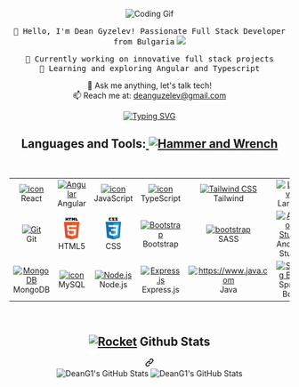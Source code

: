 <!-- Header Section with Animated Gif -->
<p align="center">
  <img src="https://media.giphy.com/media/vzO0Vc8b2VBLi/giphy.gif" width="580" height="280" alt="Coding Gif">
</p>

<!-- About Me Section with Typing Animation -->
<p align="center">
  <samp>🚀 Hello, I'm Dean Gyzelev! Passionate Full Stack Developer from Bulgaria</samp>
  <img src="https://github.com/TheDudeThatCode/TheDudeThatCode/blob/master/Assets/Developer.gif" width="45" /> 
</p>
<!-- Current Focus Section with Bouncing Animation -->
<p align="center">
  <samp>🔭 Currently working on innovative full stack projects</samp><br>
  <samp>🌱 Learning and exploring Angular and Typescript</samp>
</p>

<!-- Contact Section with Icon Animations -->
<p align="center">
  💬 Ask me anything, let's talk tech!<br>
  📫 Reach me at: <a href="mailto:deanguzelev@gmail.com">deanguzelev@gmail.com</a>
</p>
<div align="center">
<a href="https://git.io/typing-svg"><img src="https://readme-typing-svg.demolab.com?font=Fira+Code&weight=500&size=30&pause=1000&color=23E4F7&background=28FF7400&center=true&vCenter=true&width=760&lines=%3Ch1%3EFULLSTACK+DEVELOPER%3C%2Fh1%3E;%3Ch1%3EALWAYS+LEARNING+NEW+THINGS%3C%2Fh1%3E;%3Ch1%3ERELENTLESSLY+DRIVEN+AND+INVENTIVE%3C%2Fh1%3E" alt="Typing SVG" /></a>
</div>
<!-- Social Media Section with Hover Animations -->
<div align="center">
    <h2><strong>Languages and Tools:</strong><a target="_blank" rel="noopener noreferrer nofollow" href="https://raw.githubusercontent.com/Tarikul-Islam-Anik/Animated-Fluent-Emojis/master/Emojis/Objects/Hammer%20and%20Wrench.png">
        <img src="https://raw.githubusercontent.com/Tarikul-Islam-Anik/Animated-Fluent-Emojis/master/Emojis/Objects/Hammer%20and%20Wrench.png" alt="Hammer and Wrench" width="30" height="30" style="max-width: 100%;">
    </a> </h2>
</div>
<br/>
<markdown-accessiblity-table data-catalyst=""><table align="center">
  <tbody><tr>
    <td align="center" width="96">
        <a target="_blank" rel="noopener noreferrer nofollow" href="https://camo.githubusercontent.com/48a026f4399514afed27e76efb9f48e139a0ba4b613d933a8c7a094dc1da475c/68747470733a2f2f74656368737461636b2d67656e657261746f722e76657263656c2e6170702f72656163742d69636f6e2e737667"><img   src="https://techstack-generator.vercel.app/react-icon.svg"   alt="icon" width="40" height="40" data-canonical-src="https://techstack-generator.vercel.app/react-icon.svg" style="max-width: 100%;"></a>
      <br>React
    </td>
     <td align="center" width="96">
        <a target="_blank" rel="noopener noreferrer nofollow" href="https://img.icons8.com/color/48/000000/angularjs.png"><img src="https://img.icons8.com/color/48/000000/angularjs.png" width="40" height="40" alt="Angular" style="max-width: 100%;"></a>
        <br>Angular
      </td>
    <td align="center" width="96">
        <a target="_blank" rel="noopener noreferrer nofollow" href="https://camo.githubusercontent.com/0418a2bf25601cc5d8fae74f654b10d5734360ff2b1bb3b2fea4bb086baf5586/68747470733a2f2f74656368737461636b2d67656e657261746f722e76657263656c2e6170702f6a732d69636f6e2e737667"><img   src="https://techstack-generator.vercel.app/js-icon.svg" alt="icon" width="50" height="50" data-canonical-src="https://techstack-generator.vercel.app/js-icon.svg" style="max-width: 100%;"></a>
      JavaScript
    </td>
    <td align="center" width="96">
        <a target="_blank" rel="noopener noreferrer nofollow" href="https://camo.githubusercontent.com/b8dc7de058b6dca715cef009bc63e74b49f0747d6252cff3da6e7289bf8774d1/68747470733a2f2f74656368737461636b2d67656e657261746f722e76657263656c2e6170702f74732d69636f6e2e737667"><img src="https://techstack-generator.vercel.app/ts-icon.svg"  alt="icon" width="50" height="50" data-canonical-src="https://techstack-generator.vercel.app/ts-icon.svg" style="max-width: 100%;"></a>
      TypeScript
    </td>
  <td align="center" width="96">
    <a target="_blank" rel="noopener noreferrer nofollow" href="https://skillicons.dev">
        <img src="https://skillicons.dev/icons?i=tailwind" width="40" height="40" alt="Tailwind CSS" style="max-width: 100%;">
    </a>
    <br>Tailwind
</td>
<td align="center" width="96">
    <a target="_blank" rel="noopener noreferrer nofollow" href="https://laravel.com">
        <img src="https://skillicons.dev/icons?i=laravel" alt="Laravel" width="40" height="40" style="max-width: 100%;">
    </a>
    <br>Laravel
</td>
  </tr>
  <tr>
    <td align="center" width="96"> 
        <a target="_blank" rel="noopener noreferrer nofollow" href="https://user-images.githubusercontent.com/25181517/192108372-f71d70ac-7ae6-4c0d-8395-51d8870c2ef0.png"><img src="https://user-images.githubusercontent.com/25181517/192108372-f71d70ac-7ae6-4c0d-8395-51d8870c2ef0.png" width="40" height="40" alt="Git" style="max-width: 100%;"></a>
      <br>Git
    </td>
    <td align="center" width="96">
        <a target="_blank" rel="noopener noreferrer nofollow" href="https://camo.githubusercontent.com/4c31cabd8b3aa138d55adcf0a5415e5f71f38f4f5eb0ef7312ef675077834b8d/68747470733a2f2f736b696c6c69636f6e732e6465762f69636f6e733f693d68746d6c"><img src="https://raw.githubusercontent.com/devicons/devicon/master/icons/html5/html5-original-wordmark.svg" width="40" height="40" alt="HTML5" data-canonical-src="https://skillicons.dev/icons?i=html" style="max-width: 100%;"></a>
      <br>HTML5
    </td>
    <td align="center" width="96">
        <a target="_blank" rel="noopener noreferrer nofollow" href="https://camo.githubusercontent.com/e531a79257b93921f8b58efa952eb049ceb2672bcf57bd666165476261c145a8/68747470733a2f2f736b696c6c69636f6e732e6465762f69636f6e733f693d637373"><img src="https://raw.githubusercontent.com/devicons/devicon/master/icons/css3/css3-original-wordmark.svg" width="40" height="40" alt="css" data-canonical-src="https://skillicons.dev/icons?i=css" style="max-width: 100%;"></a>
      <br>CSS
    </td>
   <td align="center" width="96">
    <a target="_blank" rel="noopener noreferrer nofollow" href="https://skillicons.dev">
        <img src="https://skillicons.dev/icons?i=bootstrap" width="35" height="35" alt="Bootstrap" style="max-width: 100%;">
    </a>
    <br>Bootstrap
</td>
     <td align="center" width="96">
        <a target="_blank" rel="noopener noreferrer nofollow" href="https://techstack-generator.vercel.app/sass-icon.svg" ><img src="https://techstack-generator.vercel.app/sass-icon.svg"  width="40" height="40" alt="bootstrap" data-canonical-src="https://skillicons.dev/icons?i=bootstrap" style="max-width: 100%;"></a>
      <br>SASS
 <td align="center" width="96">
    <a target="_blank" rel="noopener noreferrer nofollow" href="https://img.icons8.com/fluency/48/000000/android-studio.png"><img src="https://img.icons8.com/fluency/48/000000/android-studio.png" width="40" height="40" alt="Android Studio" style="max-width: 100%;"></a>
    <br>Android Studio
</td>
  </tr>
 <tr>
     <td align="center" width="96">
    <a target="_blank" rel="noopener noreferrer nofollow" href="https://skillicons.dev">
        <img src="https://skillicons.dev/icons?i=mongodb" width="40" height="40" alt="MongoDB" style="max-width: 100%;">
    </a>
    <br>MongoDB
</td>

   <td align="center" width="96">
        <a target="_blank" rel="noopener noreferrer nofollow" href="https://camo.githubusercontent.com/69fa8ed185f6026de241b4a3eb05855be4660cbc2d36f01b9e9b64e32e0472da/68747470733a2f2f74656368737461636b2d67656e657261746f722e76657263656c2e6170702f6d7973716c2d69636f6e2e737667"><img src="https://techstack-generator.vercel.app/mysql-icon.svg" alt="icon" width="40" height="40" data-canonical-src="https://techstack-generator.vercel.app/mysql-icon.svg" style="max-width: 100%;"></a>
      <br>MySQL
   <td align="center" width="96">
    <a target="_blank" rel="noopener noreferrer nofollow" href="https://skillicons.dev">
        <img src="https://skillicons.dev/icons?i=nodejs" width="40" height="40" alt="Node.js" style="max-width: 100%;">
    </a>
    <br>Node.js
</td>

<td align="center" width="96">
    <a target="_blank" rel="noopener noreferrer nofollow" href="https://img.icons8.com/fluency/48/000000/express-js.png"><img src="https://img.icons8.com/fluency/48/000000/express-js.png" width="40" height="40" alt="Express.js" style="max-width: 100%;"></a>
    <br>Express.js
</td>
              <td align="center" width="96">
        <a target="_blank" rel="noopener noreferrer nofollow" href="https://raw.githubusercontent.com/devicons/devicon/master/icons/java/java-original.svg"><img src="https://techstack-generator.vercel.app/java-icon.svg" width="40" height="40" alt="https://www.java.com" style="max-width: 100%;"></a>
      <br>Java
    </td>
   <td align="center" width="96">
        <a target="_blank" rel="noopener noreferrer nofollow" href="https://img.icons8.com/color/48/000000/spring-logo.png"><img src="https://img.icons8.com/color/48/000000/spring-logo.png" width="40" height="40" alt="Spring Boot" style="max-width: 100%;"></a>
        <br>Spring Boot
      </td>
 </tr>
</tbody></table></markdown-accessiblity-table>
<br/>
<div align="center" class="markdown-heading" dir="auto"><h2 class="heading-element" dir="auto"><a target="_blank" rel="noopener noreferrer nofollow" href="https://raw.githubusercontent.com/Tarikul-Islam-Anik/Animated-Fluent-Emojis/master/Emojis/Travel%20and%20places/Rocket.png"><img src="https://raw.githubusercontent.com/Tarikul-Islam-Anik/Animated-Fluent-Emojis/master/Emojis/Travel%20and%20places/Rocket.png" alt="Rocket" width="30" height="30" style="max-width: 100%;"></a> Github Stats</h2><a id="user-content--github-stats" class="anchor" aria-label="Permalink:  Github Stats" href="#-github-stats"><svg class="octicon octicon-link" viewBox="0 0 16 16" version="1.1" width="16" height="16" aria-hidden="true"><path d="m7.775 3.275 1.25-1.25a3.5 3.5 0 1 1 4.95 4.95l-2.5 2.5a3.5 3.5 0 0 1-4.95 0 .751.751 0 0 1 .018-1.042.751.751 0 0 1 1.042-.018 1.998 1.998 0 0 0 2.83 0l2.5-2.5a2.002 2.002 0 0 0-2.83-2.83l-1.25 1.25a.751.751 0 0 1-1.042-.018.751.751 0 0 1-.018-1.042Zm-4.69 9.64a1.998 1.998 0 0 0 2.83 0l1.25-1.25a.751.751 0 0 1 1.042.018.751.751 0 0 1 .018 1.042l-1.25 1.25a3.5 3.5 0 1 1-4.95-4.95l2.5-2.5a3.5 3.5 0 0 1 4.95 0 .751.751 0 0 1-.018 1.042.751.751 0 0 1-1.042.018 1.998 1.998 0 0 0-2.83 0l-2.5 2.5a1.998 1.998 0 0 0 0 2.83Z"></path></svg></a></div>
<div align="center">
<img src="https://github-readme-stats.vercel.app/api?username=DeanG1&theme=blueberry&show_icons=true&hide_border=true&count_private=true" alt="DeanG1's GitHub Stats" width="405"/>
<img src="https://github-readme-streak-stats.herokuapp.com/?user=DeanG1&theme=blueberry&hide_border=true" alt="DeanG1's GitHub Stats" width="430"/>
</div>
